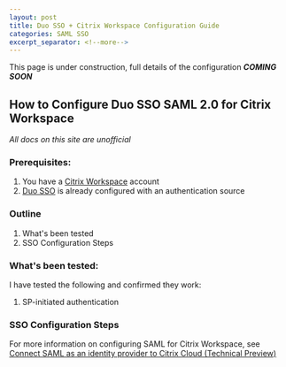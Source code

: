 ```yaml
---
layout: post
title: Duo SSO + Citrix Workspace Configuration Guide
categories: SAML SSO
excerpt_separator: <!--more-->
---
```


This page is under construction, full details of the configuration _**COMING SOON**_

## How to Configure Duo SSO SAML 2.0 for Citrix Workspace

*All docs on this site are unofficial* 

### Prerequisites:
1. You have a [Citrix Workspace](https://www.citrix.com/products/citrix-workspace/) account
1. [Duo SSO](https://duo.com/docs/sso) is already configured with an authentication source

### Outline
1. What's been tested
1. SSO Configuration Steps

### What's been tested:

I have tested the following and confirmed they work:
1. SP-initiated authentication

### SSO Configuration Steps

For more information on configuring SAML for Citrix Workspace, see [Connect SAML as an identity provider to Citrix Cloud (Technical Preview)](https://docs.citrix.com/en-us/citrix-cloud/citrix-cloud-management/identity-access-management/saml-identity.html)


